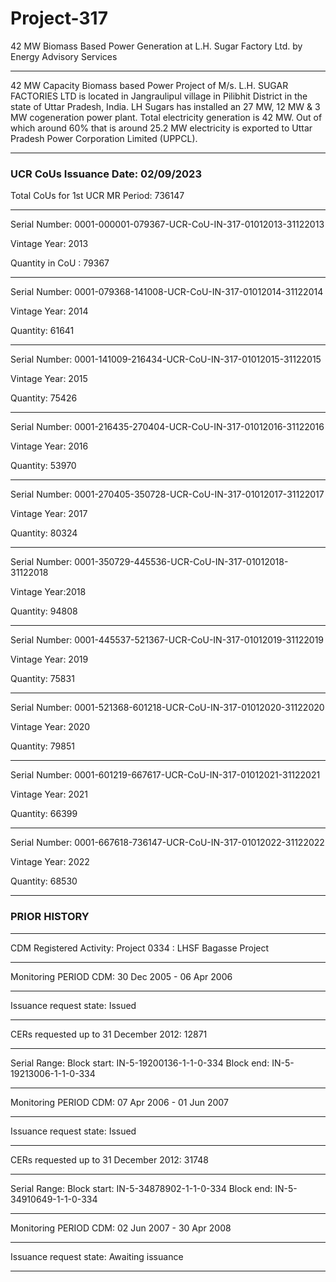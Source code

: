 # Project-317
42 MW Biomass Based Power Generation at L.H. Sugar Factory Ltd. by Energy Advisory Services
____
42 MW Capacity Biomass based Power Project of M/s. L.H. SUGAR FACTORIES LTD is located in Jangraulipul village in Pilibhit District in the state of Uttar Pradesh, India. LH Sugars has installed an 27 MW, 12 MW & 3 MW cogeneration power plant. Total electricity generation is 42 MW. Out of which around 60% that is around 25.2 MW electricity is exported to Uttar Pradesh Power Corporation Limited (UPPCL).
__________________
### UCR CoUs Issuance Date: 02/09/2023

Total CoUs for 1st UCR MR Period: 736147
_______________________________

Serial Number: 0001-000001-079367-UCR-CoU-IN-317-01012013-31122013

Vintage Year: 2013

Quantity in CoU : 79367
_____________________________
Serial Number: 0001-079368-141008-UCR-CoU-IN-317-01012014-31122014

Vintage Year: 2014

Quantity: 61641
___________________
Serial Number: 0001-141009-216434-UCR-CoU-IN-317-01012015-31122015

Vintage Year: 2015

Quantity: 75426
__________________________
Serial Number: 0001-216435-270404-UCR-CoU-IN-317-01012016-31122016

Vintage Year: 2016

Quantity: 53970
_______________
Serial Number: 0001-270405-350728-UCR-CoU-IN-317-01012017-31122017

Vintage Year: 2017

Quantity: 80324
______________________
Serial Number: 0001-350729-445536-UCR-CoU-IN-317-01012018-31122018

Vintage Year:2018

Quantity: 94808
______________________________
Serial Number: 0001-445537-521367-UCR-CoU-IN-317-01012019-31122019

Vintage Year: 2019

Quantity: 75831
__________________
Serial Number: 0001-521368-601218-UCR-CoU-IN-317-01012020-31122020

Vintage Year: 2020

Quantity: 79851
________________________
Serial Number: 0001-601219-667617-UCR-CoU-IN-317-01012021-31122021

Vintage Year: 2021

Quantity: 66399
________________________
Serial Number: 0001-667618-736147-UCR-CoU-IN-317-01012022-31122022

Vintage Year: 2022

Quantity: 68530
___________________
### PRIOR HISTORY
___________
CDM Registered Activity: Project 0334 : LHSF Bagasse Project
_____________
Monitoring PERIOD CDM: 30 Dec 2005 - 06 Apr 2006
_____________________
Issuance request state: Issued
_____________
CERs requested up to 31 December 2012: 12871
_____________________
Serial Range: Block start: IN-5-19200136-1-1-0-334      Block end: IN-5-19213006-1-1-0-334
________________________

Monitoring PERIOD CDM: 07 Apr 2006 - 01 Jun 2007 
____________________
Issuance request state: Issued
_________________
CERs requested up to 31 December 2012: 31748
__________________
Serial Range: Block start: IN-5-34878902-1-1-0-334      Block end: IN-5-34910649-1-1-0-334
______________________

Monitoring PERIOD CDM: 02 Jun 2007 - 30 Apr 2008 
___________
Issuance request state: Awaiting issuance 
___________
